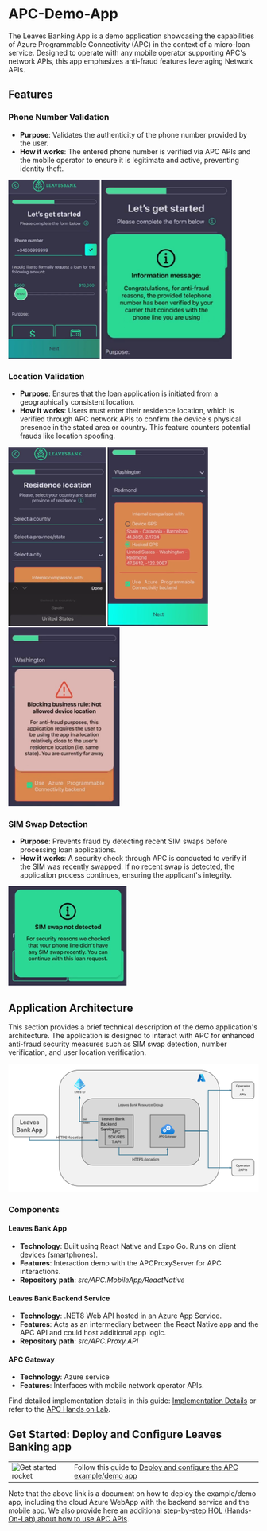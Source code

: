 # APC-Demo-App

The Leaves Banking App is a demo application showcasing the capabilities of Azure Programmable Connectivity (APC) in the context of a micro-loan service. Designed to operate with any mobile operator supporting APC's network APIs, this app emphasizes anti-fraud features leveraging Network APIs.

## Features

### Phone Number Validation

- **Purpose**: Validates the authenticity of the phone number provided by the user.
- **How it works**: The entered phone number is verified via APC APIs and the mobile operator to ensure it is legitimate and active, preventing identity theft.

<img src="./imgs/leaves-image-33.png" alt="alt text" style="max-height: 360px;"/>
<img src="./imgs/leaves-image-34.png" alt="alt text" style="max-height: 360px;"/>

### Location Validation

- **Purpose**: Ensures that the loan application is initiated from a geographically consistent location.
- **How it works**: Users must enter their residence location, which is verified through APC network APIs to confirm the device's physical presence in the stated area or country. This feature counters potential frauds like location spoofing.

<img src="./imgs/leaves-image-30.png" alt="alt text" style="max-height: 360px;"/>
<img src="./imgs/leaves-image-31.png" alt="alt text" style="max-height: 360px;"/>
<img src="./imgs/leaves-image-32.png" alt="alt text" style="max-height: 360px;"/>

### SIM Swap Detection

- **Purpose**: Prevents fraud by detecting recent SIM swaps before processing loan applications.
- **How it works**: A security check through APC is conducted to verify if the SIM was recently swapped. If no recent swap is detected, the application process continues, ensuring the applicant's integrity.

<img src="./imgs/leaves-image-35.png" alt="Phone Number Validation" style="max-height: 200px;"/>

## Application Architecture

This section provides a brief technical description of the demo application's architecture. The application is designed to interact with APC for enhanced anti-fraud security measures such as SIM swap detection, number verification, and user location verification.

<img src="./imgs/leaves-image-36.png" alt="Architecture Diagram" style="max-height: 360px;"/>

### Components

#### Leaves Bank App

- **Technology**: Built using React Native and Expo Go. Runs on client devices (smartphones).
- **Features**: Interaction demo with the APCProxyServer for APC interactions.
- **Repository path**: *src/APC.MobileApp/ReactNative*

#### Leaves Bank Backend Service

- **Technology**: .NET8 Web API hosted in an Azure App Service.
- **Features**: Acts as an intermediary between the React Native app and the APC API and could host additional app logic.
- **Repository path**: *src/APC.Proxy.API*

#### APC Gateway

- **Technology**: Azure service
- **Features**: Interfaces with mobile network operator APIs.

Find detailed implementation details in this guide: [Implementation Details](leaves-implementation-details.md) or refer to the [APC Hands on Lab](./APC-HOL.md).

## Get Started: Deploy and Configure Leaves Banking app

| | |
|--------|--------|
| <img width="150" alt="Get started rocket" src="https://github.com/MSFT-SMT-ACCELERATORS/APC-Demo-App/assets/1712635/f738cb51-b237-4b60-9d45-cf976e03c714"> | Follow this guide to [Deploy and configure the APC example/demo app](leaves-deployment.md) |

Note that the above link is a document on how to deploy the example/demo app, including the cloud Azure WebApp with the backend service and the mobile app.
We also provide here an additional [step-by-step HOL (Hands-On-Lab) about how to use APC APIs](APC-HOL.md). 
